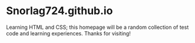 # Snorlag724.github.io
Learning HTML and CSS; this homepage will be a random collection of test code and learning experiences.
Thanks for visiting!
